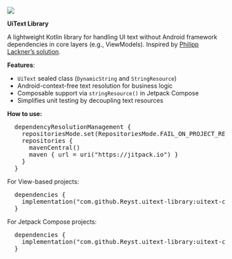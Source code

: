 [![](https://jitpack.io/v/Reyst/uitext-library.svg)](https://jitpack.io/#Reyst/uitext-library)

**UiText Library**  

A lightweight Kotlin library for handling UI text without Android framework dependencies in core layers (e.g., ViewModels). Inspired by [Philipp Lackner’s solution](https://youtu.be/mB1Lej0aDus).  

**Features**:  
- `UiText` sealed class (`DynamicString` and `StringResource`)  
- Android-context-free text resolution for business logic  
- Composable support via `stringResource()` in Jetpack Compose  
- Simplifies unit testing by decoupling text resources  

**How to use:**
<pre>
  dependencyResolutionManagement {
    repositoriesMode.set(RepositoriesMode.FAIL_ON_PROJECT_REPOS)
    repositories {
      mavenCentral()
      maven { url = uri("https://jitpack.io") }
    }
  }
</pre>

For View-based projects:
<pre>
  dependencies {
    implementation("com.github.Reyst.uitext-library:uitext-core:[version]")
  }
</pre>

For Jetpack Compose projects:
<pre>
  dependencies {
    implementation("com.github.Reyst.uitext-library:uitext-composable:[version]")
  }
</pre>


